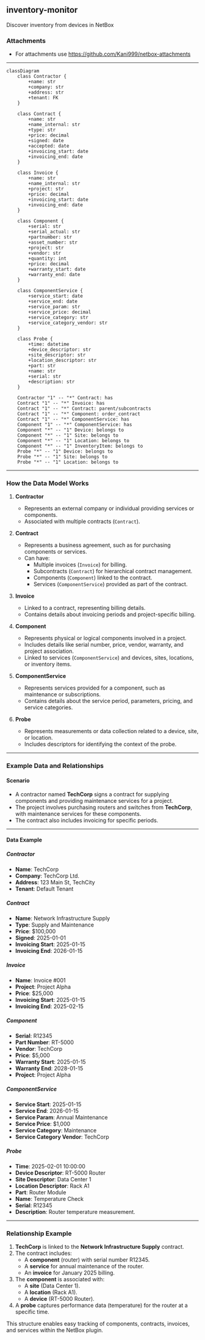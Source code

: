 ## inventory-monitor

Discover inventory from devices in NetBox

### Attachments
- For attachments use https://github.com/Kani999/netbox-attachments 

---

```mermaid
classDiagram
    class Contractor {
        +name: str
        +company: str
        +address: str
        +tenant: FK
    }
    
    class Contract {
        +name: str
        +name_internal: str
        +type: str
        +price: decimal
        +signed: date
        +accepted: date
        +invoicing_start: date
        +invoicing_end: date
    }
    
    class Invoice {
        +name: str
        +name_internal: str
        +project: str
        +price: decimal
        +invoicing_start: date
        +invoicing_end: date
    }
    
    class Component {
        +serial: str
        +serial_actual: str
        +partnumber: str
        +asset_number: str
        +project: str
        +vendor: str
        +quantity: int
        +price: decimal
        +warranty_start: date
        +warranty_end: date
    }
    
    class ComponentService {
        +service_start: date
        +service_end: date
        +service_param: str
        +service_price: decimal
        +service_category: str
        +service_category_vendor: str
    }
    
    class Probe {
        +time: datetime
        +device_descriptor: str
        +site_descriptor: str
        +location_descriptor: str
        +part: str
        +name: str
        +serial: str
        +description: str
    }

    Contractor "1" -- "*" Contract: has
    Contract "1" -- "*" Invoice: has
    Contract "1" -- "*" Contract: parent/subcontracts
    Contract "1" -- "*" Component: order_contract
    Contract "1" -- "*" ComponentService: has
    Component "1" -- "*" ComponentService: has
    Component "*" -- "1" Device: belongs to
    Component "*" -- "1" Site: belongs to
    Component "*" -- "1" Location: belongs to
    Component "*" -- "1" InventoryItem: belongs to
    Probe "*" -- "1" Device: belongs to
    Probe "*" -- "1" Site: belongs to
    Probe "*" -- "1" Location: belongs to
```

---


### **How the Data Model Works**
1. **Contractor**
   - Represents an external company or individual providing services or components.
   - Associated with multiple contracts (`Contract`).

2. **Contract**
   - Represents a business agreement, such as for purchasing components or services.
   - Can have:
     - Multiple invoices (`Invoice`) for billing.
     - Subcontracts (`Contract`) for hierarchical contract management.
     - Components (`Component`) linked to the contract.
     - Services (`ComponentService`) provided as part of the contract.

3. **Invoice**
   - Linked to a contract, representing billing details.
   - Contains details about invoicing periods and project-specific billing.

4. **Component**
   - Represents physical or logical components involved in a project.
   - Includes details like serial number, price, vendor, warranty, and project association.
   - Linked to services (`ComponentService`) and devices, sites, locations, or inventory items.

5. **ComponentService**
   - Represents services provided for a component, such as maintenance or subscriptions.
   - Contains details about the service period, parameters, pricing, and service categories.

6. **Probe**
   - Represents measurements or data collection related to a device, site, or location.
   - Includes descriptors for identifying the context of the probe.

---

### **Example Data and Relationships**

#### **Scenario**
- A contractor named **TechCorp** signs a contract for supplying components and providing maintenance services for a project.
- The project involves purchasing routers and switches from **TechCorp**, with maintenance services for these components.
- The contract also includes invoicing for specific periods.

---

#### **Data Example**

##### **Contractor**
- **Name**: TechCorp
- **Company**: TechCorp Ltd.
- **Address**: 123 Main St, TechCity
- **Tenant**: Default Tenant

##### **Contract**
- **Name**: Network Infrastructure Supply
- **Type**: Supply and Maintenance
- **Price**: $100,000
- **Signed**: 2025-01-01
- **Invoicing Start**: 2025-01-15
- **Invoicing End**: 2026-01-15

##### **Invoice**
- **Name**: Invoice #001
- **Project**: Project Alpha
- **Price**: $25,000
- **Invoicing Start**: 2025-01-15
- **Invoicing End**: 2025-02-15

##### **Component**
- **Serial**: R12345
- **Part Number**: RT-5000
- **Vendor**: TechCorp
- **Price**: $5,000
- **Warranty Start**: 2025-01-15
- **Warranty End**: 2028-01-15
- **Project**: Project Alpha

##### **ComponentService**
- **Service Start**: 2025-01-15
- **Service End**: 2026-01-15
- **Service Param**: Annual Maintenance
- **Service Price**: $1,000
- **Service Category**: Maintenance
- **Service Category Vendor**: TechCorp

##### **Probe**
- **Time**: 2025-02-01 10:00:00
- **Device Descriptor**: RT-5000 Router
- **Site Descriptor**: Data Center 1
- **Location Descriptor**: Rack A1
- **Part**: Router Module
- **Name**: Temperature Check
- **Serial**: R12345
- **Description**: Router temperature measurement.

---

### **Relationship Example**
1. **TechCorp** is linked to the **Network Infrastructure Supply** contract.
2. The contract includes:
   - A **component** (router) with serial number R12345.
   - A **service** for annual maintenance of the router.
   - An **invoice** for January 2025 billing.
3. The **component** is associated with:
   - A **site** (Data Center 1).
   - A **location** (Rack A1).
   - A **device** (RT-5000 Router).
4. A **probe** captures performance data (temperature) for the router at a specific time.

This structure enables easy tracking of components, contracts, invoices, and services within the NetBox plugin.

